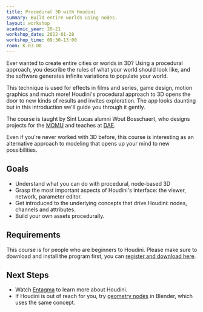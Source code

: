 ```yaml
---
title: Procedural 3D with Houdini
summary: Build entire worlds using nodes.
layout: workshop
academic_year: 20-21
workshop_date: 2022-01-28
workshop_time: 09:30-13:00
room: K.03.08
---
```


Ever wanted to create entire cities or worlds in 3D? Using a procedural approach, you describe the rules of what your world should look like, and the software generates infinite variations to populate your world.

This technique is used for effects in films and series, game design, motion graphics and much more! Houdini's procedural approach to 3D opens the door to new kinds of results and invites exploration. The app looks daunting but in this introduction we'll guide you through it gently.

The course is taught by Sint Lucas alumni Wout Bosschaert, who designs projects for the [MOMU](https://www.yatzer.com/momu-x-bulo-frederik-heyman-and-wout-bosschaert) and teaches at [DAE](https://www.digitalartsandentertainment.be/page/37/Film+Projects).

Even if you're never worked with 3D before, this course is interesting as an alternative approach to modeling that opens up your mind to new possibilities.

## Goals

- Understand what you can do with procedural, node-based 3D
- Grasp the most important aspects of Houdini's interface: the viewer, network, parameter editor.
- Get introduced to the underlying concepts that drive Houdini: nodes, channels and attributes.
- Build your own assets procedurally.

## Requirements

This course is for people who are beginners to Houdini. Please make sure to download and install the program first, you can [register and download here](https://www.sidefx.com/download/).

## Next Steps

- Watch [Entagma](https://entagma.com/) to learn more about Houdini.
- If Houdini is out of reach for you, try [geometry nodes](https://www.youtube.com/watch?v=52UYqe3zdxQ) in Blender, which uses the same concept.
